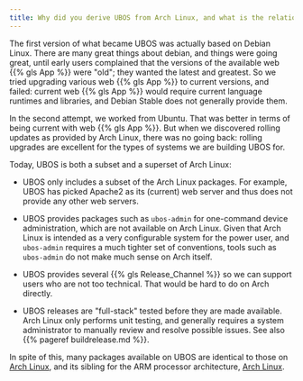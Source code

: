 ```yaml
---
title: Why did you derive UBOS from Arch Linux, and what is the relationship between UBOS and Arch?
---
```


The first version of what became UBOS was actually based on Debian Linux. There are many
great things about debian, and things were going great, until early users complained that the
versions of the available web {{% gls App %}} were "old"; they wanted the latest and greatest.
So we tried upgrading various web {{% gls App %}} to current versions, and failed: current web
{{% gls App %}} would require current language runtimes and libraries, and Debian Stable
does not generally provide them.

In the second attempt, we worked from Ubuntu. That was better in terms of being current
with web {{% gls App %}}. But when we discovered rolling updates as provided by Arch Linux, there
was no going back: rolling upgrades are excellent for the types of systems we are
building UBOS for.

Today, UBOS is both a subset and a superset of Arch Linux:

* UBOS only includes a subset of the Arch Linux packages. For example, UBOS has picked
  Apache2 as its (current) web server and thus does not provide any other web servers.

* UBOS provides packages such as ``ubos-admin`` for one-command device
  administration, which are not available on Arch Linux. Given that Arch Linux is
  intended as a very configurable system for the power user, and ``ubos-admin`` requires
  a much tighter set of conventions, tools such as ``ubos-admin`` do not make much sense
  on Arch itself.

* UBOS provides several {{% gls Release_Channel %}} so we can support users who are
  not too technical. That would be hard to do on Arch directly.

* UBOS releases are "full-stack" tested before they are made available. Arch Linux
  only performs unit testing, and generally requires a system administrator to
  manually review and resolve possible issues. See also {{% pageref buildrelease.md %}}.

In spite of this, many packages available on UBOS are identical to those on
[Arch Linux](http://archlinux.org/), and its sibling for the ARM processor architecture,
[Arch Linux](http://archlinuxarm.org/).

